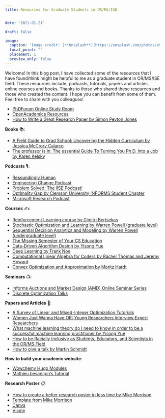 ```yaml
---
title: Resources for Graduate Students in OR/MS/ISE


date: "2021-01-21"

draft: false

image:
  caption: 'Image credit: [**Unsplash**](https://unsplash.com/photos/s9CC2SKySJM)'
  focal_point: ""
  placement: 1
  preview_only: false
---
```

Welcome! In this blog post, I have collected some of the resources that I have found/think might be helpful to me as a graduate student in OR/MS/ISE field. These resources include, podcasts, tutorials, papers and articles, online courses and books. Thanks to those who shared these resources and those who created the content. 
I hope you can benefit from some of them. Feel free to share with you colleagues!

-    [PhDForum Online Study Room](https://www.thephdforum.com/study-room)
-    [OpenAcademics Resources](https://www.oacommunity.org/resources)
-    [How to Write a Great Research Paper by Simon Peyton Jones](https://www.youtube.com/watch?v=VK51E3gHENc&t=1470s&ab_channel=MicrosoftResearch)

**Books** 📚:
-    [A Field Guide to Grad School: Uncovering the Hidden Curriculum by Jessica McCrory Calarco](https://www.amazon.com/gp/product/0691201099/ref=ox_sc_saved_title_1?smid=ATVPDKIKX0DER&psc=1)
-    [The professor is in: The essential Guide To Turning You Ph.D. Into a Job by Karen Kelsky](https://www.amazon.com/Professor-Essential-Guide-Turning-Ph-D/dp/0553419420/ref=sr_1_1?dchild=1&keywords=the+professor+is+in&qid=1611331629&s=books&sr=1-1)

**Podcasts** 🎙️:
-    [Resoundingly Human](https://pubsonline.informs.org/magazine/orms-today/podcasts)
-    [Engineering Change Podcast](https://engineeringchangepodcast.com/)
-    [Problem Solved: The IISE Podcast!](https://podcast.iise.org/)
-    [Optimality Gap by Clemson University INFORMS Student Chapter](https://open.spotify.com/show/6m9VWJlbPmiCrRKISL1OgA)
-    [Microsoft Research Podcast](https://www.microsoft.com/en-us/research/podcast/)

**Courses** ✍️:
-    [Reinforcement Learning course by Dimitri Bertsekas](http://web.mit.edu/dimitrib/www/RLbook.html)
-    [Stochastic Optimization and Learning by Warren Powell (graduate level)](https://castlelab.princeton.edu/orf-544/)
-    [Sequential Decision Analytics and Modeling by Warren Powell (undergraduate level)](https://castlelab.princeton.edu/orf-411/)
-    [The Missing Semester of Your CS Education](https://missing.csail.mit.edu/)
-    [Data-Driven Algorithm Design by Yisong Yue](https://www.youtube.com/playlist?list=PLuz4CTPOUNi4Dz6zBPypcI8I3oJUjFKk4)
-    [Deep Learning by Frank Noe](https://www.youtube.com/playlist?list=PLqPI2gxxYgMKN5AVcTajQ79BTV4BiFN_0)
-    [Computational Linear Algebra for Coders by Rachel Thomas and Jeremy Howard](https://github.com/fastai/numerical-linear-algebra)
-    [Convex Optimization and Approximation by Moritz Hardt](https://ee227c.github.io/)

**Seminars** 📺:
-    [Informs Auctions and Market Design (AMD) Online Seminar Series](https://connect.informs.org/auctionsandmarketdesign/seminar)
-    [Discrete Optimization Talks](https://talks.discreteopt.com/)

**Papers and Articles** 📄:
-    [A Survey of Linear and Mixed-Integer Optimization Tutorials](https://pubsonline.informs.org/doi/pdf/10.1287/ited.2013.0115)
-    [Women Just Wanna Have OR: Young Researchers Interview Expert Researchers](https://link.springer.com/article/10.1007/s43069-020-00039-8)
-    [What machine learning theory do I need to know in order to be a successful machine learning practitioner by Yisong Yue](https://www.quora.com/What-machine-learning-theory-do-I-need-to-know-in-order-to-be-a-successful-machine-learning-practitioner/answer/Yisong-Yue)
-    [How to be Racially Inclusive as Students, Educators, and Scientists in the OR/MS Field](https://www.informs.org/Publications/OR-MS-Tomorrow/How-to-be-Racially-Inclusive-as-Students-Educators-and-Scientists-in-the-OR-MS-Field)
-    [How to give a talk by Martin Schmidt](https://static1.squarespace.com/static/5a8198f7d74cffd8f0272059/t/5fb2a9debc98e55c8e415d7e/1605544447466/how-to-give-a-talk.pdf)

**How to build your academic website**:
-    [Wowchemy Hugo Modules](https://github.com/wowchemy/wowchemy-hugo-modules)
-    [Mathieu besançon’s Tutorial](https://www.youtube.com/watch?v=X4KzvWMKYaY&ab_channel=matbesancon)

**Research Poster** 📋:
-    [How to create a better research poster in less time by Mike Morrison](https://www.youtube.com/watch?v=1RwJbhkCA58&ab_channel=MikeMorrison)
-    [Template from Mike Morrison](https://osf.io/ef53g/)
-    [Canva](https://www.canva.com/templates/)
-    [Visme](https://www.visme.co/)


